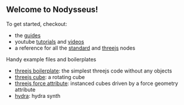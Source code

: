 ## Welcome to Nodysseus!

To get started, checkout:
- the [guides](https://gitlab.com/ulysses.codes/nodysseus/-/tree/main/docs/guides)
- youtube [tutorials](https://www.youtube.com/playlist?list=PLNf6veBQIZNohZk_htvTvPCB2UnEl3Tlh) and [videos](https://www.youtube.com/playlist?list=PLNf6veBQIZNpd8Djjie5W2lo70BkLZotv)
- a reference for all the [standard](https://gitlab.com/ulysses.codes/nodysseus/-/blob/main/docs/reference/nodes.md) and [threejs](https://gitlab.com/ulysses.codes/nodysseus/-/blob/main/docs/reference/three.md) nodes


Handy example files and boilerplates
- [threejs boilerplate](https://nodysseus.io/#threejs_boilerplate): the simplest threejs code without any objects
- [threejs cube](https://nodysseus.io/#threejs_example): a rotating cube
- [threejs force attribute](https://nodysseus.io/#threejs_force_attribute_example): instanced cubes driven by a force geometry attribute
- [hydra](https://nodysseus.io/#hydra_example): hydra synth
